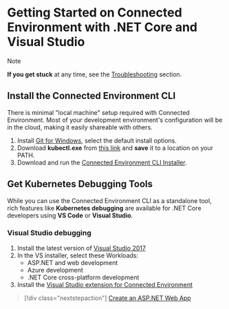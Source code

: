 # Getting Started on Connected Environment with .NET Core and Visual Studio

> [!Note]
> **If you get stuck** at any time, see the [Troubleshooting](troubleshooting.md) section.

## Install the Connected Environment CLI
There is minimal "local machine" setup required with Connected Environment. Most of your development environment's configuration will be in the cloud, making it easily shareable with others.

1. Install [Git for Windows](https://git-scm.com/downloads), select the default install options. 
1. Download **kubectl.exe** from [this link](https://storage.googleapis.com/kubernetes-release/release/v1.9.0/bin/windows/amd64/kubectl.exe) and **save** it to a location on your PATH.
1. Download and run the [Connected Environment CLI Installer](https://aka.ms/get-vsce-windows). 


## Get Kubernetes Debugging Tools
While you can use the Connected Environment CLI as a standalone tool, rich features like **Kubernetes debugging** are available for .NET Core developers using **VS Code** or **Visual Studio**.

### Visual Studio debugging 
1. Install the latest version of [Visual Studio 2017](https://www.visualstudio.com/vs/)
1. In the VS installer, select these Workloads:
    * ASP.NET and web development
    * Azure development
    * .NET Core cross-platform development
1. Install the [Visual Studio extension for Connected Environment](https://aka.ms/get-vsce-visualstudio)


> [!div class="nextstepaction"]
> [Create an ASP.NET Web App](get-started-netcore-visualstudio-02.md)
